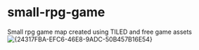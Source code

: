 # small-rpg-game
Small rpg game
map created using TILED and free game assets
![{24317FBA-EFC6-46E8-9ADC-50B457B16E54}](https://github.com/user-attachments/assets/05de316e-2a5d-41a6-a3b9-5a2222924caf)
